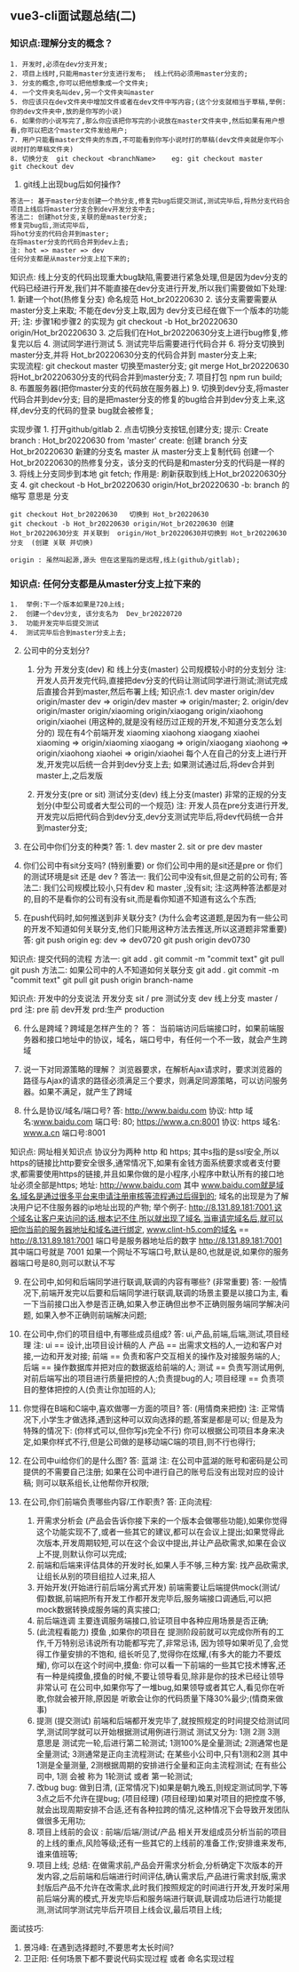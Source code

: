 ## vue3-cli面试题总结(二)


### 知识点:理解分支的概念？
    1. 开发时,必须在dev分支开发;
    2. 项目上线时,只能用master分支进行发布;  线上代码必须用master分支的;
    3. 分支的概念,你可以把他想象成一个文件夹;
    4. 一个文件夹名叫dev,另一个文件夹叫master
    5. 你应该只在dev文件夹中增加文件或者在dev文件中写内容;(这个分支就相当于草稿,举例:你的dev文件夹中,放的是你写的小说)
    6. 如果你的小说写完了,那么你应该把你写完的小说放在master文件夹中,然后如果有用户想看,你可以把这个master文件发给用户;
    7. 用户只能看master文件夹的东西,不可能看到你写小说时打的草稿(dev文件夹就是你写小说时打的草稿文件夹)
    8. 切换分支  git checkout <branchName>    eg: git checkout master     git checkout dev

1. git线上出现bug后如何操作?
```html
答法一: 基于master分支创建一个热分支,修复完bug后提交测试,测试完毕后,将热分支代码合并到master上;
项目上线后将master分支合到dev开发分支中去;
答法二: 创建hot分支,关联的是master分支;
修复完bug后,测试完毕后,
将hot分支的代码合并到master;
在将master分支的代码合并到dev上去;
注: hot => master => dev
任何分支都是从master分支上拉下来的;
```

<!-- master dev -->
知识点: 线上分支的代码出现重大bug缺陷,需要进行紧急处理,但是因为dev分支的代码已经进行开发,我们并不能直接在dev分支进行开发,所以我们需要做如下处理:
    1. 新建一个hot(热修复分支) 命名规范   Hot_br20220630
    2. 该分支需要需要从master分支上来取;   不能在dev分支上取,因为 dev分支已经在做下一个版本的功能开;
    注: 步骤1和步骤2 的实现为  git checkout -b Hot_br20220630 origin/Hot_br20220630
    3. 之后我们在Hot_br20220630分支上进行bug修复,修复完以后
    4. 测试同学进行测试
    5. 测试完毕后需要进行代码合并
    6. 将分支切换到master分支,并将 Hot_br20220630分支的代码合并到 master分支上来;   
        实现流程:  git checkout master  切换至master分支;
                git merge Hot_br20220630   将Hot_br20220630分支的代码合并到master分支;
    7. 项目打包 npm run build;
    8. 布置服务器(把你master分支的代码放在服务器上)
    9. 切换到dev分支,将master代码合并到dev分支; 目的是把master分支的修复的bug给合并到dev分支上来,这样,dev分支的代码的登录 bug就会被修复;

 实现步骤
    1. 打开github/gitlab
    2. 点击切换分支按钮,创建分支; 提示:
    Create branch : Hot_br20220630 from 'master'
    create: 创建
    branch 分支
    Hot_br20220630  新建的分支名
    master  从 master分支上复制代码
    创建一个Hot_br20220630的热修复分支，该分支的代码是和master分支的代码是一样的
    3. 将线上分支同步到本地   git fetch;  作用是: 刷新获取到线上Hot_br20220630分支
    4. git checkout -b Hot_br20220630 origin/Hot_br20220630
    -b:  branch 的缩写 意思是 分支


    git checkout Hot_br20220630   切换到 Hot_br20220630
    git checkout -b Hot_br20220630 origin/Hot_br20220630 创建 Hot_br20220630分支 并关联到  origin/Hot_br20220630并切换到 Hot_br20220630分支  (创建 关联 并切换)

    origin : 虽然叫起源,源头 但在这里指的是远程,线上(github/gitlab);

### 知识点: 任何分支都是从master分支上拉下来的
    1.  举例:下一个版本如果是720上线;
    2.  创建一个dev分支, 该分支名为  Dev_br20220720
    3.  功能开发完毕后提交测试
    4.  测试完毕后合到master分支上去;


2. 公司中的分支划分?
    1.  分为 开发分支(dev) 和 线上分支(master)    公司规模较小时的分支划分
        注: 开发人员开发完代码,直接把dev分支的代码让测试同学进行测试;测试完成后直接合并到master,然后布署上线;
        知识点:1.  dev master     origin/dev  origin/master    dev => origin/dev   master => origin/master;
               2.  origin/dev  origin/master  origin/xiaoming  origin/xiaogang origin/xiaohong origin/xiaohei (用这种的,就是没有经历过正规的开发,不知道分支怎么划分的)
                现在有4个前端开发 xiaoming xiaohong xiaogang xiaohei
                xiaoming => origin/xiaoming
                xiaogang => origin/xiaogang
                xiaohong => origin/xiaohong
                xiaohei => origin/xiaohei
                每个人在自己的分支上进行开发,开发完以后统一合并到dev分支上去;
                如果测试通过后,将dev合并到master上,之后发版
            
    2. 开发分支(pre or sit)  测试分支(dev) 线上分支(master)     非常的正规的分支划分(中型公司或者大型公司的一个规范)
        注: 开发人员在pre分支进行开发,开发完以后把代码合到dev分支,dev分支测试完毕后,将dev代码统一合并到master分支;

3. 在公司中你们分支的种类?
    答: 1.  dev  master 
        2.  sit or pre   dev  master

4. 你们公司中有sit分支吗?  (特别重要)  or  你们公司中用的是sit还是pre  or  你们的测试环境是sit 还是 dev ?
    答法一: 我们公司中没有sit,但是之前的公司有;
    答法二: 我们公司规模比较小,只有dev  和 master ,没有sit;
    注:这两种答法都是对的,目的不是看你的公司有没有sit,而是看你知道不知道有这么个东西;

5. 在push代码时,如何推送到非关联分支? (为什么会考这道题,是因为有一些公司的开发不知道如何关联分支,他们只能用这种方法去推送,所以这道题非常重要)
    答: git push origin <branch-name> 
    eg:  dev   =>  dev0720    git push origin dev0730




知识点: 提交代码的流程
方法一:  git add .
        git commit -m "commit text"
        git pull
        git push
方法二: 如果公司中的人不知道如何关联分支
    git add .
    git commit -m "commit text"
    git pull
    git push origin branch-name

知识点: 开发中的分支说法
    开发分支  sit / pre
    测试分支  dev
    线上分支  master / prd
    注: pre 前   dev开发  prd:生产 production

6. 什么是跨域？跨域是怎样产生的？ 
答： 当前端访问后端接口时，如果前端服务器和接口地址中的协议，域名，端口号中，有任何一个不一致，就会产生跨域

7. 说一下对同源策略的理解？
浏览器要求，在解析Ajax请求时，要求浏览器的路径与Ajax的请求的路径必须满足三个要求，则满足同源策略，可以访问服务器。如果不满足，就产生了跨域

8. 什么是协议/域名/端口号?
答: http://www.baidu.com    协议: http   域名:www.baidu.com  端口号: 80;
https://www.a.cn:8001 协议: https   域名: www.a.cn  端口号:8001 

知识点: 网址相关知识点
协议分为两种 http 和 https;  其中s指的是ssl安全,所以https的链接比http要安全很多,通常情况下,如果有金钱方面系统要求或者支付要求,都需要使用https的链接,并且如果你做的是小程序,小程序中默认所有的接口地址必须全部是https;
地址: http://www.baidu.com  其中 www.baidu.com就是域名,域名是通过很多平台来申请注册审核等流程通过后得到的;  域名的出现是为了解决用户记不住服务器的ip地址出现的产物; 
举个例子:  http://8.131.89.181:7001,这个域名让客户来访问的话,根本记不住,所以就出现了域名,当审请完域名后,就可以把你当前的服务器地址和域名进行绑定,   www.clint-h5.com的域名 == http://8.131.89.181:7001
端口号是服务器地址后的数字 http://8.131.89.181:7001 其中端口号就是 7001 
如果一个网址不写端口号,默认是80,也就是说,如果你的服务器端口号是80,则可以默认不写

9. 在公司中,如何和后端同学进行联调,联调的内容有哪些? (非常重要)
答: 一般情况下,前端开发完以后要和后端同学进行联调,联调的场景主要是以接口为主,
看一下当前接口出入参是否正确,如果入参正确但出参不正确则服务端同学解决问题,
如果入参不正确则前端解决问题;

10. 在公司中,你们的项目组中,有哪些成员组成?
    答: ui,产品,前端,后端,测试,项目经理
    注: ui ==  设计,出项目设计稿的人
        产品 == 出需求文档的人,一边和客户对接,一边和开发对接;
        前端 == 负责和客户交互相关的操作及对接服务端的人;
        后端 == 操作数据库并把对应的数据返给前端的人;
        测试 == 负责写测试用例,对前后端写出的项目进行质量把控的人;负责提bug的人;
        项目经理 == 负责项目的整体把控的人(负责让你加班的人);

11. 你觉得在B端和C端中,喜欢做哪一方面的项目?
    答: (用情商来把控)
    注: 正常情况下,小学生才做选择,遇到这种可以双向选择的题,答案是都是可以;
    但是及为特殊的情况下: (你样式可以,但你写js完全不行)
    你可以根据公司项目本身来决定,如果你样式不行,但是公司做的是移动端C端的项目,则不行也得行;

12. 在公司中ui给你们的是什么图?
    答: 蓝湖
    注: 在公司中蓝湖的账号和密码是公司提供的不需要自己注册;
    如果在公司中进行自己的账号后没有出现对应的设计稿;
    则可以联系组长,让他帮你开权限;

13. 在公司,你们前端负责哪些内容/工作职责?
    答: 正向流程:
    1. 开需求分析会 (产品会告诉你接下来的一个版本会做哪些功能),如果你觉得这个功能实现不了,或者一些其它的建议,都可以在会议上提出;如果觉得此次版本,开发周期较短,可以在这个会议中提出,并让产品砍需求,如果在会议上不提,则默认你可以完成;
    2. 前端和后端来评估具体的开发时长,如果人手不够,三种方案: 找产品砍需求,让组长从别的项目组拉人过来,招人
    3. 开始开发(开始进行前后端分离式开发)  前端需要让后端提供mock(测试/假)数据,前端把所有开发工作都开发完毕后,服务端接口调通后,可以把mock数据转换成服务端的真实接口;
    4. 前后端连调
    主要连调服务端接口,验证项目中各种应用场景是否正确;
    5. (此流程看能力) 摸鱼  ,如果你的项目在 提测阶段前就可以完成你所有的工作,千万特别忌讳说所有功能都写完了,非常忌讳, 因为领导如果听见了,会觉得工作量安排的不饱和, 组长听见了,觉得你在炫耀,(有多大的能力不要炫耀), 你可以在这个时间中,摸鱼: 你可以看一下前端的一些其它技术博客,还有一种是纯摸鱼,摸鱼的时候,不要让领导看见,除非是你的技术已经让领导非常认可
    在公司中,如果你写了一堆bug,如果领导或者其它人,看见你在听歌,你就会被开除,原因是 听歌会让你的代码质量下降30%最少;(情商来做事)
    6. 提测  (提交测试) 前端和后端都开发完毕了,就按照规定的时间提交给测试同学,测试同学就可以开始根据测试用例进行测试
    测试又分为: 1测 2测 3测  意思是 测试完一轮,后进行第二轮测试;
    1测100%是全量测试;
    2测通常也是全量测试;
    3测通常是正向主流程测试;
    在某些小公司中,只有1测和2测  其中1测是全量测量, 2测根据周期的安排进行全量和正向主流程测试;
    在有些公司中, 1测 会被 称为 1轮测试 或者 第一轮测试;
    7. 改bug
        bug: 做到日清,   (正常情况下)如果是朝九晚五,则规定测试同学,下等3点之后不允许在提bug; (项目经理)
        (项目经理)如果对项目的把控度不够,就会出现周期安排不合适,还有各种拉跨的情况,这种情况下会导致开发团队做很多无用功;
    8. 项目上线前的会议  : 前端/后端/测试/产品 相关开发组成员分析当前的项目的上线的重点,风险等级;还有一些其它的上线前的准备工作;安排谁来发布,谁来值班等;
    9. 项目上线;
    总结: 在做需求前,产品会开需求分析会,分析确定下次版本的开发内容,之后前端和后端进行时间评估,确认需求后,产品进行需求封版,需求封版后产品不允许在改需求,此时我们按照规定的时间进行开发,开发时采用前后端分离的模式,开发完毕后和服务端进行联调,联调成功后进行功能提测,测试同学测试完毕后开项目上线会议,最后项目上线;


面试技巧:
1. 景冯峰: 在遇到选择题时,不要思考太长时间?
2. 卫正阳: 任何场景下都不要说代码实现过程 或者 命名实现过程